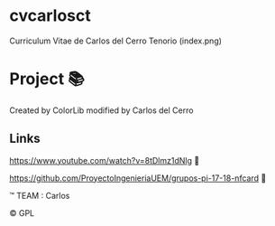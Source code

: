 # cvcarlosct
Curriculum Vitae de Carlos del Cerro Tenorio
(index.png) 

# Project :books:
Created by ColorLib modified by Carlos del Cerro
 
 ## Links

https://www.youtube.com/watch?v=8tDlmz1dNlg  :movie_camera:

https://github.com/ProyectoIngenieriaUEM/grupos-pi-17-18-nfcard :link:
   
   :tm: TEAM : Carlos
   
   :copyright: GPL
